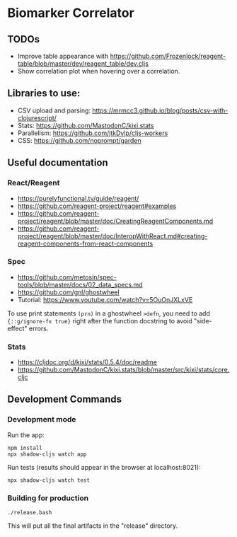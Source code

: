 # Biomarker Correlator

## TODOs

- Improve table appearance with
  https://github.com/Frozenlock/reagent-table/blob/master/dev/reagent_table/dev.cljs
- Show correlation plot when hovering over a correlation.

## Libraries to use:

 - CSV upload and parsing: https://mrmcc3.github.io/blog/posts/csv-with-clojurescript/
 - Stats: https://github.com/MastodonC/kixi.stats
 - Parallelism: https://github.com/jtkDvlp/cljs-workers
 - CSS: https://github.com/noprompt/garden

## Useful documentation

### React/Reagent

 - https://purelyfunctional.tv/guide/reagent/
 - https://github.com/reagent-project/reagent#examples
 - https://github.com/reagent-project/reagent/blob/master/doc/CreatingReagentComponents.md
 - https://github.com/reagent-project/reagent/blob/master/doc/InteropWithReact.md#creating-reagent-components-from-react-components

### Spec

 - https://github.com/metosin/spec-tools/blob/master/docs/02_data_specs.md
 - https://github.com/gnl/ghostwheel
 - Tutorial: https://www.youtube.com/watch?v=5OuOnJXLxVE

To use print statements `(prn)` in a ghostwheel `>defn`, you need to add 
`{::g/ignore-fx true}` right after the function docstring to avoid
"side-effect" errors.


### Stats

 - https://cljdoc.org/d/kixi/stats/0.5.4/doc/readme
 - https://github.com/MastodonC/kixi.stats/blob/master/src/kixi/stats/core.cljc

## Development Commands

### Development mode

Run the app:
```
npm install
npx shadow-cljs watch app
```

Run tests (results should appear in the browser at localhost:8021):
```
npx shadow-cljs watch test
```

### Building for production

```
./release.bash
```

This will put all the final artifacts in the "release" directory.
